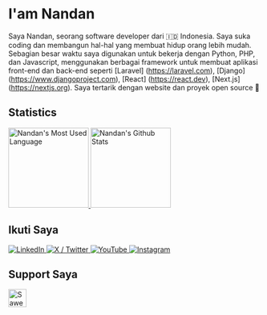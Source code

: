# I'am Nandan

Saya Nandan, seorang software developer dari 🇮🇩 Indonesia. Saya suka coding dan membangun hal-hal yang membuat hidup orang lebih mudah. Sebagian besar waktu saya digunakan untuk bekerja dengan Python, PHP, dan Javascript, menggunakan berbagai framework untuk membuat aplikasi front-end dan back-end seperti [Laravel] (https://laravel.com), [Django] (https://www.djangoproject.com), [React] (https://react.dev), [Next.js] (https://nextjs.org). Saya tertarik dengan website dan proyek open source 🚀

## Statistics

<p>
  <a href="https://github-readme-stats.vercel.app/api/top-langs/?username=naandan&layout=compact&hide_border=true&theme=tokyonight">
    <img src="https://github-readme-stats.vercel.app/api/top-langs/?username=naandan&layout=compact&hide_border=true&theme=tokyonight" alt="Nandan's Most Used Language" height="160"/>
  </a>
  <a href="https://github-readme-stats.vercel.app/api?username=naandan&show_icons=true&hide_border=true&theme=tokyonight">
    <img src="https://github-readme-stats.vercel.app/api?username=naandan&show_icons=true&hide_border=true&theme=tokyonight" alt="Nandan's Github Stats" height=160"/>
  </a>
</p>

## Ikuti Saya

<a href="https://www.linkedin.com/in/nandan-ramdani" target="_blank">
  <img alt="LinkedIn" src="https://img.shields.io/badge/-LinkedIn-0170ad?style=for-the-badge&logo=linkedin&logoColor=white" />
</a>
<a href="https://www.twitter.com/nandaaann" target="_blank">
  <img alt="X / Twitter" src="https://img.shields.io/badge/-X (Twitter)-000000?style=for-the-badge&logo=x" />
</a>
<a href="https://www.youtube.com/@naaandan" target="_blank">
  <img alt="YouTube" src="https://img.shields.io/badge/-YouTube-f70000?style=for-the-badge&logo=youtube&logoColor=white" />
</a>
<a href="https://www.instagram.com/nandaan._" target="_blank">
  <img alt="Instagram" src="https://img.shields.io/badge/-Instagram-125688?style=for-the-badge&logo=instagram&logoColor=white" />
</a>

## Support Saya

<a href="https://saweria.co/nandanrmdni" target="_blank"><img height="36" style="border:0px;height:36px;" src="https://user-images.githubusercontent.com/26188697/180601310-e82c63e4-412b-4c36-b7b5-7ba713c80380.png" alt="Saweria" /></a>

